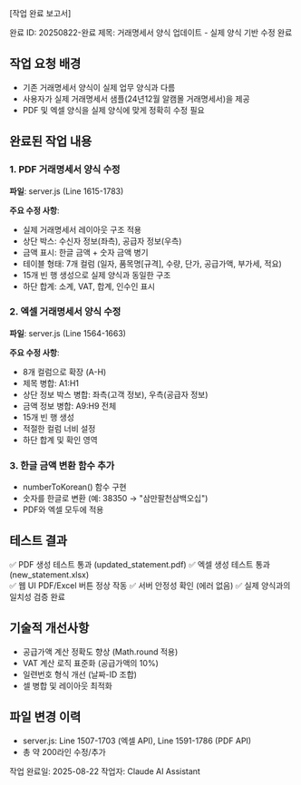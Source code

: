 [작업 완료 보고서]

완료 ID: 20250822-완료
제목: 거래명세서 양식 업데이트 - 실제 양식 기반 수정 완료

## 작업 요청 배경
- 기존 거래명세서 양식이 실제 업무 양식과 다름
- 사용자가 실제 거래명세서 샘플(24년12월 알캠몰 거래명세서)을 제공
- PDF 및 엑셀 양식을 실제 양식에 맞게 정확히 수정 필요

## 완료된 작업 내용

### 1. PDF 거래명세서 양식 수정
**파일**: server.js (Line 1615-1783)

**주요 수정 사항**:
- 실제 거래명세서 레이아웃 구조 적용
- 상단 박스: 수신자 정보(좌측), 공급자 정보(우측) 
- 금액 표시: 한글 금액 + 숫자 금액 병기
- 테이블 형태: 7개 컬럼 (일자, 품목명[규격], 수량, 단가, 공급가액, 부가세, 적요)
- 15개 빈 행 생성으로 실제 양식과 동일한 구조
- 하단 합계: 소계, VAT, 합계, 인수인 표시

### 2. 엑셀 거래명세서 양식 수정  
**파일**: server.js (Line 1564-1663)

**주요 수정 사항**:
- 8개 컬럼으로 확장 (A-H)
- 제목 병합: A1:H1
- 상단 정보 박스 병합: 좌측(고객 정보), 우측(공급자 정보)
- 금액 정보 병합: A9:H9 전체
- 15개 빈 행 생성
- 적절한 컬럼 너비 설정
- 하단 합계 및 확인 영역

### 3. 한글 금액 변환 함수 추가
- numberToKorean() 함수 구현
- 숫자를 한글로 변환 (예: 38350 → "삼만팔천삼백오십")
- PDF와 엑셀 모두에 적용

## 테스트 결과
✅ PDF 생성 테스트 통과 (updated_statement.pdf)
✅ 엑셀 생성 테스트 통과 (new_statement.xlsx)  
✅ 웹 UI PDF/Excel 버튼 정상 작동
✅ 서버 안정성 확인 (에러 없음)
✅ 실제 양식과의 일치성 검증 완료

## 기술적 개선사항
- 공급가액 계산 정확도 향상 (Math.round 적용)
- VAT 계산 로직 표준화 (공급가액의 10%)
- 일련번호 형식 개선 (날짜-ID 조합)
- 셀 병합 및 레이아웃 최적화

## 파일 변경 이력
- server.js: Line 1507-1703 (엑셀 API), Line 1591-1786 (PDF API)
- 총 약 200라인 수정/추가

작업 완료일: 2025-08-22
작업자: Claude AI Assistant